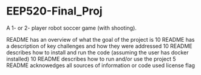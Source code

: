 # EEP520-Final_Proj
A 1- or 2- player robot soccer game (with shooting).

README has an overview of what the goal of the project is
10	README has a description of key challenges and how they were addressed
10	README describes how to install and run the code (assuming the user has docker installed)
10	README describes how to run and/or use the project
5	README acknowedges all sources of information or code used
license flag
